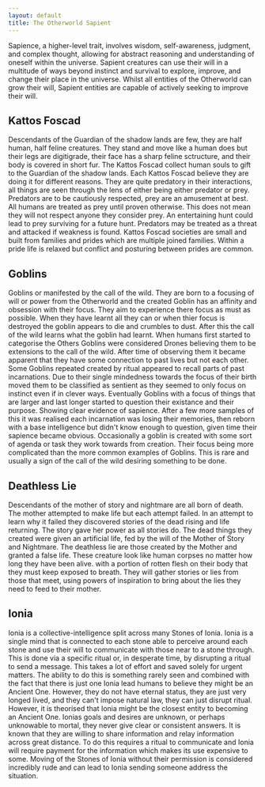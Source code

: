 ```yaml
---
layout: default
title: The Otherworld Sapient
---
```


Sapience, a higher-level trait, involves wisdom, self-awareness, judgment, and complex thought, allowing for abstract reasoning and understanding of oneself within the universe. Sapient creatures can use their will in a multitude of ways beyond instinct and survival to explore, improve, and change their place in the universe. Whilst all entities of the Otherworld can grow their will, Sapient entities are capable of actively seeking to improve their will.


## Kattos Foscad
Descendants of the Guardian of the shadow lands are few, they are half human, half feline creatures. They stand and move like a human does but their legs are digitigrade, their face has a sharp feline sctructure, and their body is covered in short fur. The Kattos Foscad collect human souls to gift to the Guardian of the shadow lands. Each Kattos Foscad believe they are doing it for different reasons. They are quite predatory in their interactions, all things are seen through the lens of either being either predator or prey. Predators are to be cautiously respected, prey are an amusement at best. All humans are treated as prey until proven otherwise. This does not mean they will not respect anyone they consider prey. An entertaining hunt could lead to prey surviving for a future hunt. Predators may be treated as a threat and attacked if weakness is found. Kattos Foscad societies are small and built from families and prides which are multiple joined families. Within a pride life is relaxed but conflict and posturing between prides are common.

## Goblins
Goblins or manifested by the call of the wild. They are born to a focusing of will or power from the Otherworld and the created Goblin has an affinity and obsession with their focus. They aim to experience there focus as must as possible. When they have learnt all they can or when thier focus is destroyed the goblin appears to die and crumbles to dust. After this the call of the wild learns what the goblin had learnt.
When humans first started to categorise the Others Goblins were considered Drones believing them to be extensions to the call of the wild. After time of observing them it became apparent that they have some connection to past lives but not each other. Some Goblins repeated created by ritual appeared to recall parts of past incarnations. Due to their single mindedness towards the focus of their birth moved them to be classified as sentient as they seemed to only focus on instinct even if in clever ways.
Eventually Goblins with a focus of things that are larger and last longer started to question their existance and their purpose. Showing clear evidence of sapience. After a few more samples of this it was realised each incarnation was losing their memories, then reborn with a base intelligence but didn't know enough to question, given time their sapience became obvious.
Occasionally a goblin is created with some sort of agenda or task they work towards from creation. Their focus being more complicated than the more common examples of Goblins. This is rare and usually a sign of the call of the wild desiring something to be done.

## Deathless Lie
Descendants of the mother of story and nightmare are all born of death. The mother attempted to make life but each attempt failed. In an attempt to learn why it failed they discovered stories of the dead rising and life returning. The story gave her power as all stories do. The dead things they created were given an artificial life, fed by the will of the Mother of Story and Nightmare. The deathless lie are those created by the Mother and granted a false life. These creature look like human corpses no matter how long they have been alive. with a portion of rotten flesh on their body that they must keep exposed to breath. They will gather stories or lies from those that meet, using powers of inspiration to bring about the lies they need to feed to their mother.

## Ionia
Ionia is a collective-intelligence split across many Stones of Ionia. Ionia is a single mind that is connected to each stone able to perceive around each stone and use their will to communicate with those near to a stone through. This is done via a specific ritual or, in desperate time, by disrupting a ritual to send a message. This takes a lot of effort and saved solely for urgent matters. The ability to do this is something rarely seen and combined with the fact that there is just one Ionia lead humans to believe they might be an Ancient One. However, they do not have eternal status, they are just very longed lived, and they can't impose natural law, they can just disrupt ritual. However, it is theorised that Ionia might be the closest entity to becoming an Ancient One. Ionias goals and desires are unknown, or perhaps unknowable to mortal, they never give clear or consistent answers. It is known that they are willing to share information and relay information across great distance. To do this requires a ritual to communicate and Ionia will require payment for the information which makes its use expensive to some. Moving of the Stones of Ionia without their permission is considered incredibly rude and can lead to Ionia sending someone address the situation.